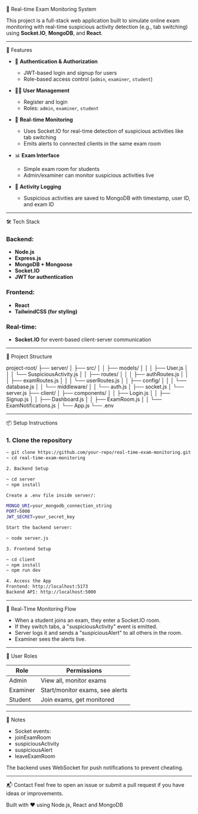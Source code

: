 👀 Real-time Exam Monitoring System

This project is a full-stack web application built to simulate online exam monitoring with real-time suspicious activity detection (e.g., tab switching) using **Socket.IO**, **MongoDB**, and **React**.

---

🚀 Features

- 🔐 **Authentication & Authorization**
  - JWT-based login and signup for users
  - Role-based access control (`admin`, `examiner`, `student`)

- 🧑‍💻 **User Management**
  - Register and login
  - Roles: `admin`, `examiner`, `student`

- 📡 **Real-time Monitoring**
  - Uses Socket.IO for real-time detection of suspicious activities like tab switching
  - Emits alerts to connected clients in the same exam room

- 📊 **Exam Interface**
  - Simple exam room for students
  - Admin/examiner can monitor suspicious activities live

- 🧠 **Activity Logging**
  - Suspicious activities are saved to MongoDB with timestamp, user ID, and exam ID

---

🛠️ Tech Stack

### Backend:
- **Node.js**
- **Express.js**
- **MongoDB + Mongoose**
- **Socket.IO**
- **JWT for authentication**


### Frontend:
- **React**
- **TailwindCSS (for styling)**

### Real-time:
- **Socket.IO** for event-based client-server communication

---

📁 Project Structure

project-root/
├── server/
│ ├── src/
│ │ ├── models/
│ │ │ ├── User.js
│ │ │ └── SuspiciousActivity.js
│ │ ├── routes/
│ │ │ ├── authRoutes.js
│ │ │ ├── examRoutes.js
│ │ │ └── userRoutes.js
│ │ ├── config/
│ │ │ └── database.js
│ │ └── middleware/
│ │ └── auth.js
│ ├── socket.js
│ └── server.js
├── client/
│ ├── components/
│ │ ├── Login.js
│ │ ├── Signup.js
│ │ ├── Dashboard.js
│ │ ├── ExamRoom.js
│ │ └── ExamNotifications.js
│ └── App.js
└── .env

---

📦 Setup Instructions

### 1. Clone the repository

```bash
~ git clone https://github.com/your-repo/real-time-exam-monitoring.git
~ cd real-time-exam-monitoring

2. Backend Setup

~ cd server
~ npm install

Create a .env file inside server/:

MONGO_URI=your_mongodb_connection_string
PORT=5000
JWT_SECRET=your_secret_key

Start the backend server:

~ node server.js

3. Frontend Setup

~ cd client
~ npm install
~ npm run dev

4. Access the App
Frontend: http://localhost:5173
Backend API: http://localhost:5000

```

---

🧪 Real-Time Monitoring Flow
- When a student joins an exam, they enter a Socket.IO room.
- If they switch tabs, a "suspiciousActivity" event is emitted.
- Server logs it and sends a "suspiciousAlert" to all others in the room.
- Examiner sees the alerts live.

---

🔐 User Roles

| Role		| Permissions                     |
|-----------|---------------------------------|
| Admin		| View all, monitor exams         |
| Examiner	| Start/monitor exams, see alerts |
| Student	| Join exams, get monitored		  |

---

📌 Notes

- Socket events:
- joinExamRoom
- suspiciousActivity
- suspiciousAlert
- leaveExamRoom

The backend uses WebSocket for push notifications to prevent cheating.

---

📬 Contact
Feel free to open an issue or submit a pull request if you have ideas or improvements.

Built with ❤️ using Node.js, React and MongoDB
